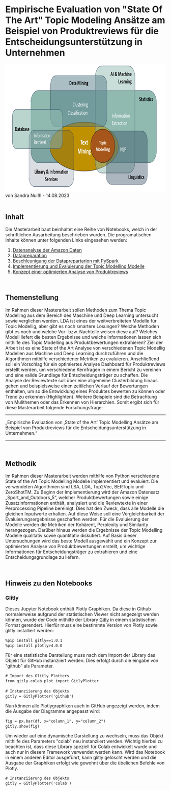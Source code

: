# Empirische Evaluation von "State Of The Art" Topic Modeling Ansätze am Beispiel von Produktreviews für die Entscheidungsunterstützung in Unternehmen

<center><img src="img/Topic_Modelling.png" height="400px" width="1100px"/></center>
von Sandra Nuißl - 14.08.2023
<Br>
<Br>

## Inhalt
Die Masterarbeit baut beinhaltet eine Reihe von Notebooks, welch in der schriftlichen Ausarbeitung beschrieben wurden. Die programatischen Inhalte können unter folgenden Links eingesehen werden:
1. [Datenanalyse der Amazon Daten](Datenanalyse)
2. [Datapreparation](Datapreperation)
3. [Beschleunigung der Dataprepartarion mit PySpark](Beschleunigung%20mit%20PySpark)
4. [Implementierung und Evaluierung der Topic Modelling Modelle](Topic%20Modelling)
5. [Konzept einer optimierten Analyse von Produktreviews]()
<Br>

## Themenstellung
Im Rahmen dieser Masterarbeit sollen Methoden zum Thema Topic Modelling aus dem Bereich des Maschine und Deep Learning untersucht sowie verglichen werden. LDA ist eines der weitverbreiteten Modelle für Topic Modellig, aber gibt es noch smartere Lösungen? Welche Methoden gibt es noch und welche Vor- bzw. Nachteile weisen diese auf? Welches Modell liefert die besten Ergebnisse und welche Informationen lassen sich mithilfe des Topic Modelling aus Produktbewertungen extrahieren? Ziel der Arbeit ist es eine State of the Art Analyse von verschiedenen Topic Modellig Modellen aus Machine und Deep Learning durchzuführen und die Algorithmen mithilfe verschiedener Metriken zu evaluieren. Anschließend soll ein Vorschlag für ein optimiertes Analyse Dashboard für Produktreviews erstellt werden, um verschiedene Kernfragen in einem Bericht zu vereinen und eine valide Grundlage für Entscheidungsträger zu schaffen. Die Analyse der Reviewtexte soll über eine allgemeine Clusterbildung hinaus gehen und beispielsweise einen zeitlichen Verlauf der Bewertungen enthalten, um so die Entwicklung eines Produktes bewerten zu können oder Trend zu erkennen (Highlighten). Weitere Beispiele sind die Betrachtung von Mulithemen oder das Erkennen von Hierarchien. Somit ergibt sich für diese Masterarbeit folgende Forschungsfrage:

<Hr>
„Empirische Evaluation von ‚State of the Art‘ Topic Modelling Ansätze am Beispiel von Produktreviews für die Entscheidungsunterstützung in Unternehmen.“
<Hr>
<Br>

## Methodik
Im Rahmen dieser Masterarbeit werden mithilfe von Python verschiedene State of the Art Topic Modelling Modelle implementiert und evaluiert. Die verwendeten Algorithmen sind LSA, LDA, Top2Vec, BERTopic und ZeroShotTM. Zu Beginn der Implementierung wird der Amazon Datensatz „Sport_and_Outdoors_5“, welcher Produktbewertungen sowie einige Zusatzinformationen enthält, analysiert und die Reviewtexte in einer Perprocessing Pipeline bereinigt. Dies hat den Zweck, dass alle Modelle die gleichen Inputwerte erhalten. Auf diese Weise soll eine Vergleichbarkeit der Evaluierungsergebnisse geschaffen werden. Für die Evaluierung der Modelle werden die Metriken der Kohärent, Perplexity und Similarity herangezogen. Darüber hinaus werden die Ergebnisse der Topic Modelling Modelle qualitativ sowie quantitativ diskutiert. Auf Basis dieser Untersuchungen wird das beste Modell ausgewählt und ein Konzept zur optimierten Analyse von Produktbewertungen erstellt, um wichtige Informationen für Entscheidungsträger zu extrahieren und eine Entscheidungsgrundlage zu liefern.

<Br>

## Hinweis zu den Notebooks
### Glitly

Dieses Jupyter Notebook enthält Plotly Graphiken. Da diese in Github normalerweise aufgrund der statistischen Viewer nicht angezeigt werden können, wurde der Code mithilfe der Library [Gitly](https://github.com/Tiagoeem/gitly) in einem statistischen Format gerendert. Hierfür muss eine bestimmte Version von Plotly sowie glitly installiert werden:

```
%pip install gitly==1.0.1
%pip install plotly>4.0.0
```
Für eine statistische Darstellung muss nach dem Import der Library das Objekt für GitHub instanziiert werden. Dies erfolgt durch die eingabe von "github" als Parameter.

```
# Import des Glitly Plotters
from gitly.colab.plot import GitlyPlotter

# Instanziierung des Objekts
gitly = GitlyPlotter('github')
```

Nun können alle Plotlygraphiken auch in GitHub angezeigt werden, indem die Ausgabe der Diagramme angepasst wird:

```
fig = px.bar(df, x="column_1", y="column_2")
gitly.show(fig)
```

Um wieder auf eine dynamische Darstellung zu wechseln, muss das Objekt mithilfe des Parameters "colab" neu instanziiert werden. Wichtig hierbei zu beachten ist, dass diese Library speziell für Colab entwickelt wurde und auch nur in diesem Framework verwendet werden kann. Wird das Notebook in einem anderen Editor ausgeführt, kann glitly gelöscht werden und die Ausgabe der Graphiken erfolgt wie gewohnt über die übelichen Befehle von Plotly.

```
# Instanziierung des Objekts
gitly = GitlyPlotter('colab')
```
